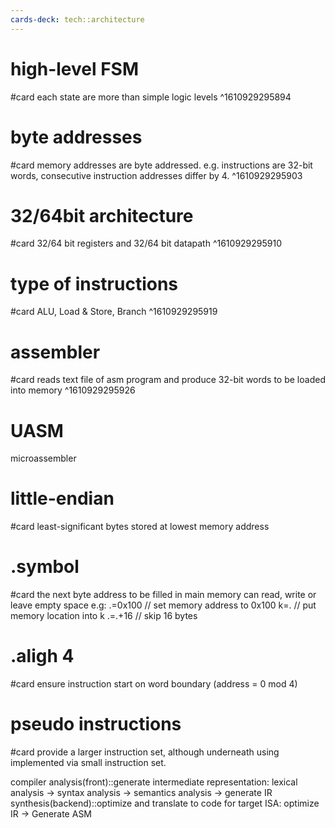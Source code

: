 ```yaml
---
cards-deck: tech::architecture
---
```


# high-level FSM
#card
each state are more than simple logic levels
^1610929295894

# byte addresses
#card
memory addresses are byte addressed.
e.g. instructions are 32-bit words, consecutive instruction addresses differ by 4.
^1610929295903

# 32/64bit architecture
#card
32/64 bit registers and 32/64 bit datapath
^1610929295910

# type of instructions
#card
ALU, Load & Store, Branch
^1610929295919


# assembler
#card
reads text file of asm program and produce 32-bit words to be loaded into memory
^1610929295926

# UASM
microassembler

# little-endian
#card
least-significant bytes stored at lowest memory address

# .symbol
#card
the next byte address to be filled in main memory
can read, write or leave empty space
e.g:
.=0x100 // set memory address to 0x100
k=. // put memory location into k
.=.+16 // skip 16 bytes

# .aligh 4
#card
ensure instruction start on word boundary (address = 0 mod 4)

# pseudo instructions
#card
provide a larger instruction set, although underneath using implemented via small instruction set.

compiler
analysis(front)::generate intermediate representation: lexical analysis -> syntax analysis -> semantics analysis -> generate IR
synthesis(backend)::optimize and translate to code for target ISA: optimize IR -> Generate ASM
